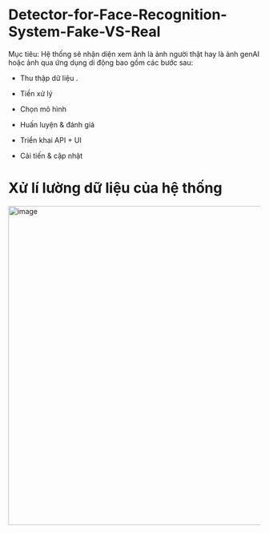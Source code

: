 # Detector-for-Face-Recognition-System-Fake-VS-Real 

Mục tiêu: Hệ thống sẽ nhận diện xem ảnh là ảnh người thật hay là ảnh genAI hoặc ảnh qua ứng dụng di động bao gồm các bước sau:

- Thu thập dữ liệu .               

- Tiền xử lý                          

- Chọn mô hình                        

- Huấn luyện & đánh giá               

- Triển khai API + UI                 

- Cải tiến & cập nhật                 

# Xử lí lường dữ liệu của hệ thống 

<img width="803" height="637" alt="image" src="https://github.com/user-attachments/assets/e8db07e5-2eb9-41db-98cf-0bf3f6de58f5" />
